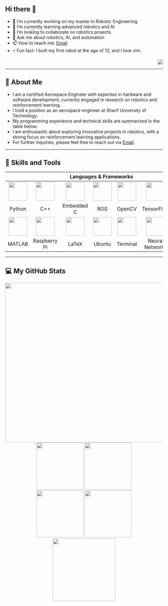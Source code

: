 ## Hi there 👋

- 🔭 I’m currently working on my master in Robotic Engineering
- 🌱 I’m currently learning advanced robotics and AI
- 👯 I’m looking to collaborate on robotics projects
- 💬 Ask me about robotics, AI, and automation
- 📫 How to reach me: [Email](mailto:alibaniasad1999@yahoo.com)
- ⚡ Fun fact: I built my first robot at the age of 12, and I love vim.

<div align="right">
    <img src="https://komarev.com/ghpvc/?username=alibaniasad1999&style=for-the-badge">
</div>

---

## :information_desk_person: About Me
- I am a certified Aerospace Engineer with expertise in hardware and software development, currently engaged in research on robotics and reinforcement learning.
- I hold a position as an aerospace engineer at Sharif University of Technology.
- My programming experience and technical skills are summarized in the table below.
- I am enthusiastic about exploring innovative projects in robotics, with a strong focus on reinforcement learning applications.
- For further inquiries, please feel free to reach out via <a href="mailto:alibaniasad1999@yahoo.com">Email</a>.

---

## :wrench: Skills and Tools
<div align="center">
  <table>
    <thead>
      <tr>
        <th colspan="7">Languages & Frameworks</th>
      </tr>
    </thead>
    <tbody>
      <tr>
        <td align="center" width=110><img height=60 src="https://cdn.jsdelivr.net/gh/devicons/devicon/icons/python/python-original.svg"/></td>
        <td align="center" width=110><img height=60 src="https://cdn.jsdelivr.net/gh/devicons/devicon/icons/cplusplus/cplusplus-original.svg"/></td>
        <td align="center" width=110><img height=60 src="https://cdn.jsdelivr.net/gh/devicons/devicon/icons/embeddedc/embeddedc-original.svg"/></td>
        <td align="center" width=110><img height=60 src="https://cdn.jsdelivr.net/gh/devicons/devicon/icons/ros/ros-original.svg"/></td>
        <td align="center" width=110><img height=60 src="https://cdn.jsdelivr.net/gh/devicons/devicon/icons/opencv/opencv-original.svg"/></td>
        <td align="center" width=110><img height=60 src="https://cdn.jsdelivr.net/gh/devicons/devicon/icons/tensorflow/tensorflow-original.svg"/></td>
        <td align="center" width=110><img height=60 src="https://cdn.jsdelivr.net/gh/devicons/devicon/icons/pytorch/pytorch-original.svg"/></td>
      </tr>
      <tr>
        <td align="center" width=110>Python</td>
        <td align="center" width=110>C++</td>
        <td align="center" width=110>Embedded C</td>
        <td align="center" width=110>ROS</td>
        <td align="center" width=110>OpenCV</td>
        <td align="center" width=110>TensorFlow</td>
        <td align="center" width=110>PyTorch</td>
      </tr>
      <tr>
        <td align="center" width=110><img height=60 src="https://cdn.jsdelivr.net/gh/devicons/devicon/icons/matlab/matlab-original.svg"/></td>
        <td align="center" width=110><img height=60 src="https://raw.githubusercontent.com/devicons/devicon/refs/tags/v2.16.0/icons/raspberrypi/raspberrypi-plain.svg"/></td>
        <td align="center" width=110><img height=60 src="https://cdn.jsdelivr.net/gh/devicons/devicon/icons/latex/latex-original.svg"/></td>
        <td align="center" width=110><img height=60 src="https://cdn.jsdelivr.net/gh/devicons/devicon/icons/ubuntu/ubuntu-plain.svg"/></td>
        <td align="center" width=110><img height=60 src="https://upload.wikimedia.org/wikipedia/commons/thumb/6/6f/Octicons-terminal.svg/525px-Octicons-terminal.svg.png"/></td>
        <td align="center" width=110><img height=60 src="https://upload.wikimedia.org/wikipedia/commons/thumb/3/3d/Neural_network.svg/600px-Neural_network.svg.png"/></td>
        <td align="center" width=110><img height=60 src="https://upload.wikimedia.org/wikipedia/commons/thumb/6/64/Dall-e_3_%28jan_%2724%29_artificial_intelligence_icon.png/600px-Dall-e_3_%28jan_%2724%29_artificial_intelligence_icon.png"/></td>
      </tr>
      <tr>
        <td align="center" width=110>MATLAB</td>
        <td align="center" width=110>Raspberry Pi</td>
        <td align="center" width=110>LaTeX</td>
        <td align="center" width=110>Ubuntu</td>
        <td align="center" width=110>Terminal</td>
        <td align="center" width=110>Neural Networks</td>
        <td align="center" width=110>Deep Learning</td>
      </tr>
    </tbody>
  </table>
</div>


---

## :computer:  My GitHub Stats
<div align="center">
    <!--img height="180em" src="profile-3d-contrib/pie_lang_only.svg"-->
    <!--img height="200em" src="profile-3d-contrib/radar_contrib_only.svg"-->
    <img width="510em" src="https://github-profile-summary-cards.vercel.app/api/cards/profile-details?username=alibaniasad1999&theme=github"/>
</div>

<div align="center">
    <!--img height="180em" src="profile-3d-contrib/pie_lang_only.svg"-->
    <!--img height="200em" src="profile-3d-contrib/radar_contrib_only.svg"-->
    <img height="150em" src="https://github-profile-summary-cards.vercel.app/api/cards/stats?username=alibaniasad1999&theme=github"/>
    <img height="150em" src="https://github-profile-summary-cards.vercel.app/api/cards/repos-per-language?username=alibaniasad1999"/>
</div>
<div align="center">
    <!--img height="200em" src="https://github-profile-summary-cards.vercel.app/api/cards/most-commit-language?username=eleoxda"-->
</div>
<!--div align="center"-->
    <!--img height="220em" src="https://github-readme-stats.vercel.app/api/top-langs/?username=EleoXDA&langs_count=10&layout=compact&hide=c%2B%2B,CMake,C"-->
<!--/div-->
<div align="center">
    <!--img height="180em" src="profile-3d-contrib/pie_lang_only.svg"-->
    <!--img height="200em" src="profile-3d-contrib/radar_contrib_only.svg"-->
        <img height="150em" src="https://github-profile-summary-cards.vercel.app/api/cards/productive-time?username=alibaniasad1999&theme=default&utcOffset=8"/>
    <img height="150em" src="https://github-profile-summary-cards.vercel.app/api/cards/most-commit-language?username=alibaniasad1999&theme=github"/>

</div>
<div align="center">
    <img height="200em" src="https://streak-stats.demolab.com/?user=alibaniasad1999&currStreakNum=000000&fire=orange&sideLabels=000date_format=[Y.]n.j)"/>
</div>



